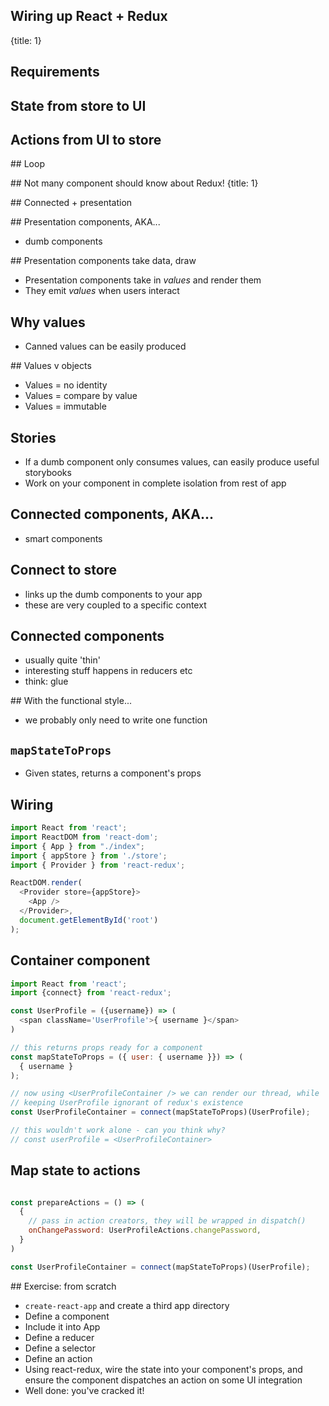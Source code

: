 ## Wiring up React + Redux
{title: 1}

## Requirements

## State from store to UI

## Actions from UI to store

## Loop

## Not many component should know about Redux!
{title: 1}

## Connected + presentation

## Presentation components, AKA...

- dumb components

## Presentation components take data, draw

- Presentation components take in *values* and render them
- They emit *values* when users interact

## Why values

- Canned values can be easily produced

## Values v objects

- Values = no identity
- Values = compare by value
- Values = immutable

## Stories

- If a dumb component only consumes values, can easily produce useful storybooks
- Work on your component in complete isolation from rest of app

## Connected components, AKA...

- smart components

## Connect to store

- links up the dumb components to your app
- these are very coupled to a specific context

## Connected components

- usually quite 'thin'
- interesting stuff happens in reducers etc
- think: glue

## With the functional style...

- we probably only need to write one function

## `mapStateToProps`

- Given states, returns a component's props

## Wiring

```javascript
import React from 'react';
import ReactDOM from 'react-dom';
import { App } from "./index";
import { appStore } from './store';
import { Provider } from 'react-redux';

ReactDOM.render(
  <Provider store={appStore}>
    <App />
  </Provider>,
  document.getElementById('root')
);
```

## Container component

```javascript
import React from 'react';
import {connect} from 'react-redux';

const UserProfile = ({username}) => (
  <span className='UserProfile'>{ username }</span>
)

// this returns props ready for a component
const mapStateToProps = ({ user: { username }}) => (
  { username }
);

// now using <UserProfileContainer /> we can render our thread, while
// keeping UserProfile ignorant of redux's existence
const UserProfileContainer = connect(mapStateToProps)(UserProfile);

// this wouldn't work alone - can you think why?
// const userProfile = <UserProfileContainer>
```

## Map state to actions

```javascript

const prepareActions = () => (
  {
    // pass in action creators, they will be wrapped in dispatch()
    onChangePassword: UserProfileActions.changePassword,
  }
)

const UserProfileContainer = connect(mapStateToProps)(UserProfile);
```

## Exercise: from scratch

- `create-react-app` and create a third app directory
- Define a component
- Include it into App
- Define a reducer
- Define a selector
- Define an action
- Using react-redux, wire the state into your component's props, and
  ensure the component dispatches an action on some UI integration
- Well done: you've cracked it!


